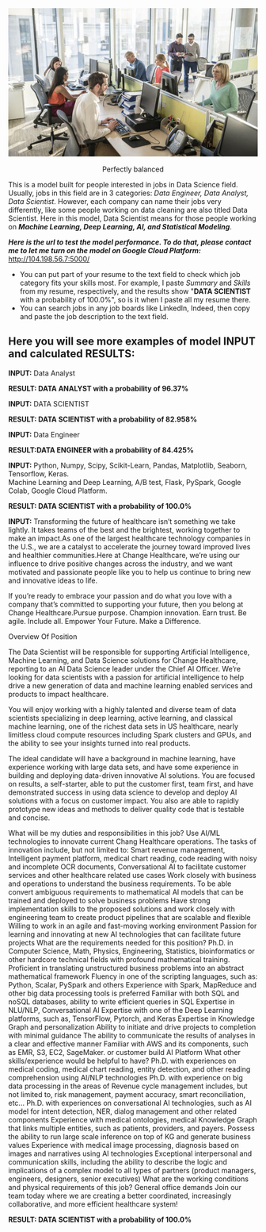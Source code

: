 <!--![alterText](https://github.com/nichangyuan/ML-DL/blob/master/Deep%20Learning/NLP/Job%20Recommendation/02%20deployment2GCP/02_flaskapp/static/office.jpg?raw=true)  -->
<div align="center">
<img src=https://github.com/nichangyuan/ML-DL/blob/master/Deep%20Learning/NLP/Job%20Recommendation/02%20deployment2GCP/02_flaskapp/static/office.jpg?raw=true" >
<p>Perfectly balanced</p>
</div>

This is a model built for people interested in jobs in Data Science field. Usually, jobs in this field are in 3 categories: *Data Engineer, Data Analyst, Data Scientist*. However, each company can name their jobs very differently, like some people working on data cleaning are also titled Data Scientist. Here in this model, Data Scientist means for those people working on ***Machine Learning, Deep Learning, AI, and Statistical Modeling***. 

***Here is the url to test the model performance. To do that, please contact me to let me turn on the model on Google Cloud Platform:***
http://104.198.56.7:5000/
- You can put part of your resume to the text field to check which job category fits your skills most. For example, I paste *Summary* and *Skills* from my resume, respectively, and the results show "**DATA SCIENTIST** with a probability of 100.0%", so is it when I paste all my resume there.
- You can search jobs in any job boards like LinkedIn, Indeed, then copy and paste the job description to the text field.

## Here you will see more examples of model INPUT and calculated RESULTS:<br>

**INPUT:** Data Analyst

**RESULT: DATA ANALYST with a probability of 96.37%**


**INPUT:** DATA SCIENTIST

**RESULT: DATA SCIENTIST with a probability of 82.958%**


**INPUT:** Data Engineer

**RESULT:DATA ENGINEER with a probability of 84.425%**


**INPUT:** 
Python, Numpy, Scipy, Scikit-Learn, Pandas, Matplotlib, Seaborn, Tensorflow, Keras.<br>
Machine Learning and Deep Learning, A/B test, Flask, PySpark, Google Colab, Google Cloud Platform.


**RESULT: DATA SCIENTIST with a probability of 100.0%**


**INPUT:**
Transforming the future of healthcare isn’t something we take lightly. It takes teams of the best and the brightest, working together to make an impact.As one of the largest healthcare technology companies in the U.S., we are a catalyst to accelerate the journey toward improved lives and healthier communities.Here at Change Healthcare, we’re using our influence to drive positive changes across the industry, and we want motivated and passionate people like you to help us continue to bring new and innovative ideas to life.

If you’re ready to embrace your passion and do what you love with a company that’s committed to supporting your future, then you belong at Change Healthcare.Pursue purpose. Champion innovation. Earn trust. Be agile. Include all. Empower Your Future. Make a Difference.

Overview Of Position

The Data Scientist will be responsible for supporting Artificial Intelligence, Machine Learning, and Data Science solutions for Change Healthcare, reporting to an AI Data Science leader under the Chief AI Officer. We’re looking for data scientists with a passion for artificial intelligence to help drive a new generation of data and machine learning enabled services and products to impact healthcare.

You will enjoy working with a highly talented and diverse team of data scientists specializing in deep learning, active learning, and classical machine learning, one of the richest data sets in US healthcare, nearly limitless cloud compute resources including Spark clusters and GPUs, and the ability to see your insights turned into real products.

The ideal candidate will have a background in machine learning, have experience working with large data sets, and have some experience in building and deploying data-driven innovative AI solutions. You are focused on results, a self-starter, able to put the customer first, team first, and have demonstrated success in using data science to develop and deploy AI solutions with a focus on customer impact. You also are able to rapidly prototype new ideas and methods to deliver quality code that is testable and concise.

What will be my duties and responsibilities in this job?
Use AI/ML technologies to innovate current Chang Healthcare operations. The tasks of innovation include, but not limited to: Smart revenue management, Intelligent payment platform, medical chart reading, code reading with noisy and incomplete OCR documents, Conversational AI to facilitate customer services and other healthcare related use cases
Work closely with business and operations to understand the business requirements. To be able convert ambiguous requirements to mathematical AI models that can be trained and deployed to solve business problems
Have strong implementation skills to the proposed solutions and work closely with engineering team to create product pipelines that are scalable and flexible
Willing to work in an agile and fast-moving working environment
Passion for learning and innovating at new AI technologies that can facilitate future projects
What are the requirements needed for this position?
Ph.D. in Computer Science, Math, Physics, Engineering, Statistics, bioinformatics or other hardcore technical fields with profound mathematical training. Proficient in translating unstructured business problems into an abstract mathematical framework
Fluency in one of the scripting languages, such as: Python, Scalar, PySpark and others
Experience with Spark, MapReduce and other big data processing tools is preferred
Familiar with both SQL and noSQL databases, ability to write efficient queries in SQL
Expertise in NLU/NLP, Conversational AI
Expertise with one of the Deep Learning platforms, such as, TensorFlow, Pytorch, and Keras
Expertise in Knowledge Graph and personalization
Ability to initiate and drive projects to completion with minimal guidance
The ability to communicate the results of analyses in a clear and effective manner
Familiar with AWS and its components, such as EMR, S3, EC2, SageMaker. or customer build AI Platform
What other skills/experience would be helpful to have?
Ph.D. with experiences on medical coding, medical chart reading, entity detection, and other reading comprehension using AI/NLP technologies
Ph.D. with experience on big data processing in the areas of Revenue cycle management includes, but not limited to, risk management, payment accuracy, smart reconciliation, etc...
Ph.D. with experiences on conversational AI technologies, such as AI model for intent detection, NER, dialog management and other related components
Experience with medical ontologies, medical Knowledge Graph that links multiple entities, such as patients, providers, and payers. Possess the ability to run large scale inference on top of KG and generate business values
Experience with medical image processing, diagnosis based on images and narratives using AI technologies
Exceptional interpersonal and communication skills, including the ability to describe the logic and implications of a complex model to all types of partners (product managers, engineers, designers, senior executives)
What are the working conditions and physical requirements of this job?
General office demands
Join our team today where we are creating a better coordinated, increasingly collaborative, and more efficient healthcare system!

**RESULT: DATA SCIENTIST with a probability of 100.0%**




